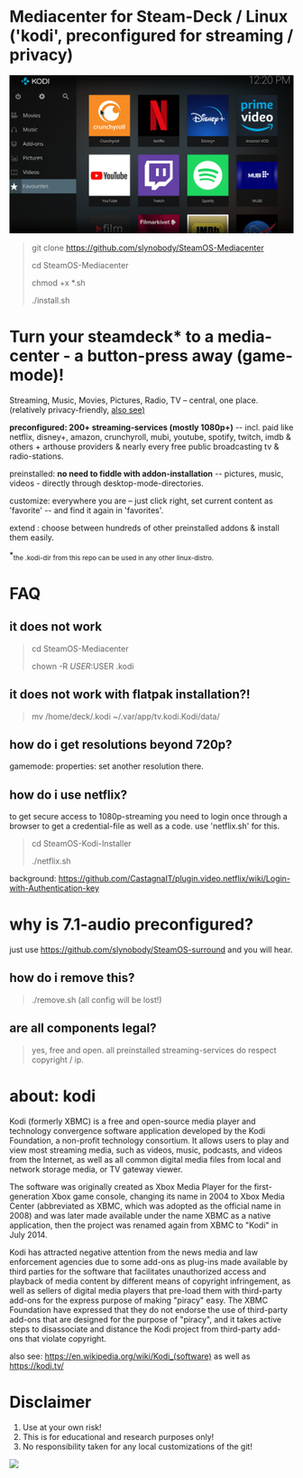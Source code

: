 # Mediacenter for Steam-Deck / Linux ('kodi', preconfigured for streaming / privacy)

<img src="/kodi.png"/>

>
>
> git clone https://github.com/slynobody/SteamOS-Mediacenter
> 
> cd SteamOS-Mediacenter
>
>  chmod +x *.sh
>
> ./install.sh

# Turn your steamdeck* to a media-center - a button-press away (game-mode)!

 Streaming, Music, Movies, Pictures, Radio, TV – central, one place. (relatively privacy-friendly, <a href="https://github.com/slynobody/SteamOS-Privacy">also see)</a>

 **preconfigured: 200+ streaming-services (mostly 1080p+)** -- incl. paid like netflix, disney+, amazon, crunchyroll, mubi, youtube, spotify, twitch, imdb & others + arthouse providers & nearly every   free public broadcasting tv & radio-stations.

 preinstalled: **no need to fiddle with addon-installation** -- pictures, music, videos - directly through desktop-mode-directories.

 customize: everywhere you are – just click right, set current content as 'favorite' -- and find it again in 'favorites'.

 extend : choose between hundreds of other preinstalled addons & install them easily.

*<sub>the .kodi-dir from this repo can be used in any other linux-distro.</sub>

# FAQ
## it does not work
> cd SteamOS-Mediacenter
> 
> chown -R $USER:$USER .kodi

## it does not work with flatpak installation?!
> mv /home/deck/.kodi ~/.var/app/tv.kodi.Kodi/data/

## how do i get resolutions beyond 720p?
gamemode: properties: set another resolution there.

## how do i use netflix?
to get secure access to 1080p-streaming you need to login once through a browser to get a credential-file as well as a code. use 'netflix.sh' for this.

> cd SteamOS-Kodi-Installer
>
> ./netflix.sh

background: https://github.com/CastagnaIT/plugin.video.netflix/wiki/Login-with-Authentication-key

# why is 7.1-audio preconfigured?
just use https://github.com/slynobody/SteamOS-surround and you will hear.

## how do i remove this?
> ./remove.sh (all config will be lost!)

## are all components legal?
> yes, free and open. all preinstalled streaming-services do respect copyright / ip.

# about: kodi
Kodi (formerly XBMC) is a free and open-source media player and technology convergence software application developed by the Kodi Foundation, a non-profit technology consortium. It allows users to play and view most streaming media, such as videos, music, podcasts, and videos from the Internet, as well as all common digital media files from local and network storage media, or TV gateway viewer.

The software was originally created as Xbox Media Player for the first-generation Xbox game console, changing its name in 2004 to Xbox Media Center (abbreviated as XBMC, which was adopted as the official name in 2008) and was later made available under the name XBMC as a native application, then the project was renamed again from XBMC to "Kodi" in July 2014.

Kodi has attracted negative attention from the news media and law enforcement agencies due to some add-ons as plug-ins made available by third parties for the software that facilitates unauthorized access and playback of media content by different means of copyright infringement, as well as sellers of digital media players that pre-load them with third-party add-ons for the express purpose of making "piracy" easy. The XBMC Foundation have expressed that they do not endorse the use of third-party add-ons that are designed for the purpose of "piracy", and it takes active steps to disassociate and distance the Kodi project from third-party add-ons that violate copyright.

also see: https://en.wikipedia.org/wiki/Kodi_(software) as well as https://kodi.tv/

# Disclaimer
1. Use at your own risk!
2. This is for educational and research purposes only!
3. No responsibility taken for any local customizations of the git!


<a href="https://artsandculture.google.com/experiment/viola-the-bird/nAEJVwNkp-FnrQ?cp=e30."><img src="https://images.pling.com/img/00/00/78/78/79/2160403/proxy-image1.jpeg"/></a>
